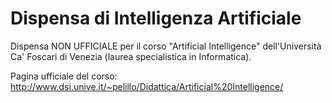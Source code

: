 Dispensa di Intelligenza Artificiale
====================================

Dispensa NON UFFICIALE per il corso "Artificial Intelligence" dell'Università Ca' Foscari di Venezia (laurea specialistica in Informatica).

Pagina ufficiale del corso: http://www.dsi.unive.it/~pelillo/Didattica/Artificial%20Intelligence/
